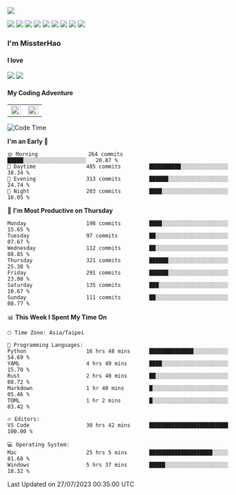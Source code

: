![](https://komarev.com/ghpvc/?username=MissterHao&color=ff69b4)

[![](https://img.shields.io/badge/Amazon%20AWS-%23232F3E?logo=amazon-aws&logoColor=white&style=for-the-badge)](https://aws.amazon.com/)
[![](https://img.shields.io/badge/Python-3776AB?style=for-the-badge&logo=python&logoColor=white)](https://www.djangoproject.com/)
[![](https://img.shields.io/badge/Django-092E20?style=for-the-badge&logo=django&logoColor=white)](https://www.python.org/)
[![](https://img.shields.io/badge/Rust-%23EB6400?style=for-the-badge&logo=rust&logoColor=white)](https://www.python.org/)
[![](https://img.shields.io/badge/Flask-23232F3E?style=for-the-badge&logo=flask&logoColor=white)](https://flask.palletsprojects.com/en/2.1.x/)
[![](https://img.shields.io/badge/go-%2300ADD8.svg?&style=for-the-badge&logo=go&logoColor=white)](https://golang.org/)
[![](https://img.shields.io/badge/javascript-%23F7DF1E.svg?&style=for-the-badge&logo=javascript&logoColor=black)](https://www.javascript.com/)
[![](https://img.shields.io/badge/mysql-%234479A1.svg?&style=for-the-badge&logo=mysql&logoColor=white)](https://www.mysql.com/)
[![](https://img.shields.io/badge/docker-%232496ED.svg?&style=for-the-badge&logo=docker&logoColor=white)](https://www.docker.com/)

### I'm MissterHao

#### I love  
![](https://img.shields.io/badge/Netflix-E50914?style=for-the-badge&logo=netflix&logoColor=white)
![](https://img.shields.io/badge/YouTube-FF0000?style=for-the-badge&logo=youtube&logoColor=white)

#### My Coding Adventure
<!-- Readme stats -->
<!-- https://github.com/anuraghazra/github-readme-stats -->
<table>
<tr>
    <td valign="top" width="50%">
    <img src="https://github-readme-stats.vercel.app/api?username=MissterHao&hide_border=true&show_icons=true&locale=en" align="left" style="width: 100%" />
    </td>
    <td valign="top" width="50%">
    <img src="https://github-readme-stats.vercel.app/api/top-langs?username=MissterHao&hide_border=true&show_icons=true&locale=en&layout=compact" align="left" style="width: 100%" />
    </td>
</tr>
</table>  


<!--START_SECTION:waka-->
![Code Time](http://img.shields.io/badge/Code%20Time-835%20hrs%2014%20mins-blue)

**I'm an Early 🐤** 

```text
🌞 Morning                264 commits         █████░░░░░░░░░░░░░░░░░░░░   20.87 % 
🌆 Daytime                485 commits         ██████████░░░░░░░░░░░░░░░   38.34 % 
🌃 Evening                313 commits         ██████░░░░░░░░░░░░░░░░░░░   24.74 % 
🌙 Night                  203 commits         ████░░░░░░░░░░░░░░░░░░░░░   16.05 % 
```
📅 **I'm Most Productive on Thursday** 

```text
Monday                   198 commits         ████░░░░░░░░░░░░░░░░░░░░░   15.65 % 
Tuesday                  97 commits          ██░░░░░░░░░░░░░░░░░░░░░░░   07.67 % 
Wednesday                112 commits         ██░░░░░░░░░░░░░░░░░░░░░░░   08.85 % 
Thursday                 321 commits         ██████░░░░░░░░░░░░░░░░░░░   25.38 % 
Friday                   291 commits         ██████░░░░░░░░░░░░░░░░░░░   23.00 % 
Saturday                 135 commits         ███░░░░░░░░░░░░░░░░░░░░░░   10.67 % 
Sunday                   111 commits         ██░░░░░░░░░░░░░░░░░░░░░░░   08.77 % 
```


📊 **This Week I Spent My Time On** 

```text
🕑︎ Time Zone: Asia/Taipei

💬 Programming Languages: 
Python                   16 hrs 48 mins      ██████████████░░░░░░░░░░░   54.69 % 
YAML                     4 hrs 49 mins       ████░░░░░░░░░░░░░░░░░░░░░   15.70 % 
Rust                     2 hrs 40 mins       ██░░░░░░░░░░░░░░░░░░░░░░░   08.72 % 
Markdown                 1 hr 40 mins        █░░░░░░░░░░░░░░░░░░░░░░░░   05.46 % 
TOML                     1 hr 2 mins         █░░░░░░░░░░░░░░░░░░░░░░░░   03.42 % 

🔥 Editors: 
VS Code                  30 hrs 42 mins      █████████████████████████   100.00 % 

💻 Operating System: 
Mac                      25 hrs 5 mins       ████████████████████░░░░░   81.68 % 
Windows                  5 hrs 37 mins       █████░░░░░░░░░░░░░░░░░░░░   18.32 % 
```


 Last Updated on 27/07/2023 00:35:00 UTC
<!--END_SECTION:waka-->

<!--
**MissterHao/MissterHao** is a ✨ _special_ ✨ repository because its `README.md` (this file) appears on your GitHub profile.

Here are some ideas to get you started:

- 🔭 I’m currently working on ...
- 🌱 I’m currently learning ...
- 👯 I’m looking to collaborate on ...
- 🤔 I’m looking for help with ...
- 💬 Ask me about ...
- 📫 How to reach me: ...
- 😄 Pronouns: ...
- ⚡ Fun fact: ...
-->
